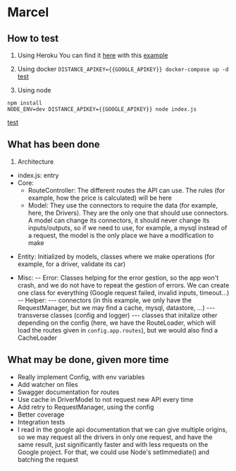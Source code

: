 # Marcel

## How to test
1. Using Heroku
You can find it [here](https://wtragnee-marcel.herokuapp.com) with this [example](https://wtragnee-marcel.herokuapp.com/rideProposal?depLat=48.827591&depLong=2.355275&arrLat=48.889934&arrLong=2.347035)

2. Using docker
`DISTANCE_APIKEY={{GOOGLE_APIKEY}} docker-compose up -d`
[test](http://localhost:80)

3. Using node
```
npm install
NODE_ENV=dev DISTANCE_APIKEY={{GOOGLE_APIKEY}} node index.js
```
[test](http://localhost:80)

## What has been done
1. Architecture
- index.js: entry
- Core:
  * RouteController: The different routes the API can use. The rules (for example, how the price is calculated) will be here
  * Model: They use the connectors to require the data (for example, here, the Drivers). They are the only one that should use connectors. A model can change its connectors, it should never change its inputs/outputs, so if we need to use, for example, a mysql instead of a request, the model is the only place we have a modification to make
 * Entity: Initialized by models, classes where we make operations (for example, for a driver, validate its car)
- Misc:
-- Error: Classes helping for the error gestion, so the app won't crash, and we do not have to repeat the gestion of errors. We can create one class for everything (Google request failed, invalid inputs, timeout...)
-- Helper:
--- connectors (in this example, we only have the RequestManager, but we may find a cache, mysql, datastore, ...)
--- transverse classes (config and logger)
--- classes that initalize other depending on the config (here, we have the RouteLoader, which will load the routes given in `config.app.routes`), but we would also find a CacheLoader

## What may be done, given more time
- Really implement Config, with env variables
- Add watcher on files
- Swagger documentation for routes
- Use cache in DriverModel to not request new API every time
- Add retry to RequestManager, using the config
- Better coverage
- Integration tests
- I read in the google api documentation that we can give multiple origins, so we may request all the drivers in only one request, and have the same result, just significantly faster and with less requests on the Google project. For that, we could use Node's setImmediate() and batching the request
